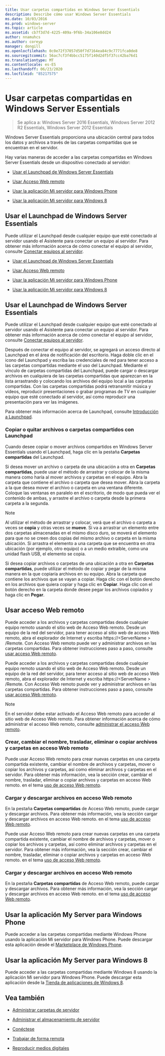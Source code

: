 ```yaml
---
title: Usar carpetas compartidas en Windows Server Essentials
description: Describe cómo usar Windows Server Essentials
ms.date: 10/03/2016
ms.prod: windows-server
ms.topic: article
ms.assetid: cb7f3d7d-4225-409a-9f6b-34a106e8dd24
author: nnamuhcs
ms.author: coreyp
manager: dongill
ms.openlocfilehash: 0c0e72f37057d50f7d7164ea84c9c7771fca0de8
ms.sourcegitcommit: 56ac7cf3f4bbcc5175f140d2df5f37cc42ba76d1
ms.translationtype: MT
ms.contentlocale: es-ES
ms.lasthandoff: 06/23/2020
ms.locfileid: "85217575"
---
```

# <a name="use-shared-folders-in-windows-server-essentials"></a>Usar carpetas compartidas en Windows Server Essentials

>Se aplica a: Windows Server 2016 Essentials, Windows Server 2012 R2 Essentials, Windows Server 2012 Essentials
  
 Windows Server Essentials proporciona una ubicación central para todos los datos y archivos a través de las carpetas compartidas que se encuentran en el servidor.  
  
 Hay varias maneras de acceder a las carpetas compartidas en Windows Server Essentials desde un dispositivo conectado al servidor:  
  

-   [Usar el Launchpad de Windows Server Essentials](Use-Shared-Folders-in-Windows-Server-Essentials.md#BKMK_UsingLaunchpad)  
  
-   [Usar Acceso Web remoto](Use-Shared-Folders-in-Windows-Server-Essentials.md#BKMK_UsingRWA)  
  
-   [Usar la aplicación Mi servidor para Windows Phone](Use-Shared-Folders-in-Windows-Server-Essentials.md#BKMK_Phone)  
  
-   [Usar la aplicación Mi servidor para Windows 8](Use-Shared-Folders-in-Windows-Server-Essentials.md#BKMK_App)  
  
##  <a name="using-the-windows-server-essentials-launchpad"></a><a name="BKMK_UsingLaunchpad"></a>Usar el Launchpad de Windows Server Essentials  
 Puede utilizar el Launchpad desde cualquier equipo que esté conectado al servidor usando el Asistente para conectar un equipo al servidor. Para obtener más información acerca de cómo conectar el equipo al servidor, consulte [Conectar equipos al servidor](Get-Connected-in-Windows-Server-Essentials.md#BKMK_9).  

-   [Usar el Launchpad de Windows Server Essentials](../use/Use-Shared-Folders-in-Windows-Server-Essentials.md#BKMK_UsingLaunchpad)  
  
-   [Usar Acceso Web remoto](../use/Use-Shared-Folders-in-Windows-Server-Essentials.md#BKMK_UsingRWA)  
  
-   [Usar la aplicación Mi servidor para Windows Phone](../use/Use-Shared-Folders-in-Windows-Server-Essentials.md#BKMK_Phone)  
  
-   [Usar la aplicación Mi servidor para Windows 8](../use/Use-Shared-Folders-in-Windows-Server-Essentials.md#BKMK_App)  
  
##  <a name="using-the-windows-server-essentials-launchpad"></a><a name="BKMK_UsingLaunchpad"></a>Usar el Launchpad de Windows Server Essentials  
 Puede utilizar el Launchpad desde cualquier equipo que esté conectado al servidor usando el Asistente para conectar un equipo al servidor. Para obtener más información acerca de cómo conectar el equipo al servidor, consulte [Conectar equipos al servidor](../use/Get-Connected-in-Windows-Server-Essentials.md#BKMK_9).  

  
 Después de conectar el equipo al servidor, se agregará un acceso directo al Launchpad en el área de notificación del escritorio. Haga doble clic en el icono del Launchpad y escriba las credenciales de red para tener acceso a las carpetas compartidas mediante el uso del Launchpad. Mediante el vínculo de carpetas compartidas del Launchpad, puede cargar o descargar archivos en cualquiera de las carpetas compartidas que aparezcan en la lista arrastrando y colocando los archivos del equipo local a las carpetas compartidas. Con las carpetas compartidas podrá retransmitir música y vídeos, reproducir presentaciones o grabar programas de TV en cualquier equipo que esté conectado al servidor, así como reproducir una presentación para ver las imágenes.  
  
 Para obtener más información acerca de Launchpad, consulte [Introducción a Launchpad](../manage/Overview-of-the-Launchpad-in-Windows-Server-Essentials.md).  
  
###  <a name="copy-or-move-shared-files-or-folders-using-the-launchpad"></a><a name="BKMK_Launchpad"></a>Copiar o quitar archivos o carpetas compartidos con Launchpad  
 Cuando desee copiar o mover archivos compartidos en Windows Server Essentials usando el Launchpad, haga clic en la pestaña **Carpetas compartidas** del Launchpad.  
  
 Si desea mover un archivo o carpeta de una ubicación a otra en **Carpetas compartidas**, puede usar el método de arrastrar y colocar de la misma manera como haría al mover archivos y carpetas en el equipo. Abra la carpeta que contiene el archivo o carpeta que desea mover. Abra la carpeta a la que desea mover el archivo o carpeta en una ventana diferente. Coloque las ventanas en paralelo en el escritorio, de modo que pueda ver el contenido de ambas, y arrastre el archivo o carpeta desde la primera carpeta a la segunda.  
  
> [!NOTE]
>  Al utilizar el método de arrastrar y colocar, verá que el archivo o carpeta a veces se **copia** y otras veces se **mueve**. Si va a arrastrar un elemento entre dos carpetas almacenadas en el mismo disco duro, se moverá el elemento para que no se creen dos copias del mismo archivo o carpeta en la misma ubicación. Si arrastra el elemento a una carpeta que se encuentra en otra ubicación (por ejemplo, otro equipo) o a un medio extraíble, como una unidad flash USB, el elemento se copia.  
  
 Si desea copiar archivos o carpetas de una ubicación a otra en **Carpetas compartidas**, puede utilizar el método de copiar y pegar de la misma manera en la que copiaría archivos en su equipo. Abra la carpeta que contiene los archivos que se vayan a copiar. Haga clic con el botón derecho en los archivos que quiera copiar y haga clic en **Copiar**. Haga clic con el botón derecho en la carpeta donde desee pegar los archivos copiados y haga clic en **Pegar**.  
  
##  <a name="using-remote-web-access"></a><a name="BKMK_UsingRWA"></a>Usar acceso Web remoto  

 Puede acceder a los archivos y carpetas compartidas desde cualquier equipo remoto usando el sitio web de Acceso Web remoto. Desde un equipo de la red del servidor, para tener acceso al sitio web de acceso Web remoto, abra el explorador de Internet y escriba https://<ServerName \> /Remote. Con Acceso Web remoto puede ver y administrar archivos en las carpetas compartidas. Para obtener instrucciones paso a paso, consulte [usar acceso Web remoto](Use-Remote-Web-Access-in-Windows-Server-Essentials.md).  

 Puede acceder a los archivos y carpetas compartidas desde cualquier equipo remoto usando el sitio web de Acceso Web remoto. Desde un equipo de la red del servidor, para tener acceso al sitio web de acceso Web remoto, abra el explorador de Internet y escriba https://<ServerName \> /Remote. Con Acceso Web remoto puede ver y administrar archivos en las carpetas compartidas. Para obtener instrucciones paso a paso, consulte [usar acceso Web remoto](../use/Use-Remote-Web-Access-in-Windows-Server-Essentials.md).  

  
> [!NOTE]
>  En el servidor debe estar activado el Acceso Web remoto para acceder al sitio web de Acceso Web remoto. Para obtener información acerca de cómo administrar el acceso Web remoto, consulte [administrar el acceso Web remoto](../manage/Manage-Remote-Web-Access-in-Windows-Server-Essentials.md).  
  
###  <a name="create-rename-move-delete-or-copy-files-and-folders-in-remote-web-access"></a><a name="BKMK_2"></a>Crear, cambiar el nombre, trasladar, eliminar o copiar archivos y carpetas en acceso Web remoto  

 Puede usar Acceso Web remoto para crear nuevas carpetas en una carpeta compartida existente, cambiar el nombre de archivos y carpetas, mover o copiar los archivos y carpetas, así como eliminar archivos y carpetas en el servidor. Para obtener más información, vea la sección crear, cambiar el nombre, trasladar, eliminar o copiar archivos y carpetas en acceso Web remoto. en el tema [uso de acceso Web remoto](Use-Remote-Web-Access-in-Windows-Server-Essentials.md).  
  
###  <a name="upload-and-download-files-in-remote-web-access"></a><a name="BKMK_3"></a>Cargar y descargar archivos en acceso Web remoto  
 En la pestaña **Carpetas compartidas** de Acceso Web remoto, puede cargar y descargar archivos. Para obtener más información, vea la sección cargar y descargar archivos en acceso Web remoto. en el tema [uso de acceso Web remoto](Use-Remote-Web-Access-in-Windows-Server-Essentials.md).  

 Puede usar Acceso Web remoto para crear nuevas carpetas en una carpeta compartida existente, cambiar el nombre de archivos y carpetas, mover o copiar los archivos y carpetas, así como eliminar archivos y carpetas en el servidor. Para obtener más información, vea la sección crear, cambiar el nombre, trasladar, eliminar o copiar archivos y carpetas en acceso Web remoto. en el tema [uso de acceso Web remoto](../use/Use-Remote-Web-Access-in-Windows-Server-Essentials.md).  
  
###  <a name="upload-and-download-files-in-remote-web-access"></a><a name="BKMK_3"></a>Cargar y descargar archivos en acceso Web remoto  
 En la pestaña **Carpetas compartidas** de Acceso Web remoto, puede cargar y descargar archivos. Para obtener más información, vea la sección cargar y descargar archivos en acceso Web remoto. en el tema [uso de acceso Web remoto](../use/Use-Remote-Web-Access-in-Windows-Server-Essentials.md).  

  
##  <a name="using-my-server-app-for-windows-phone"></a><a name="BKMK_Phone"></a>Usar la aplicación My Server para Windows Phone  
 Puede acceder a las carpetas compartidas mediante Windows Phone usando la aplicación Mi servidor para Windows Phone. Puede descargar esta aplicación desde el [Marketplace de Windows Phone](http://www.windowsphone.com/apps/6c2f98d5-6fcf-4e1d-b8b1-cde62ea1a94a).  
  
##  <a name="using-my-server-app-for-windows-8"></a><a name="BKMK_App"></a>Usar la aplicación My Server para Windows 8  
 Puede acceder a las carpetas compartidas mediante Windows 8 usando la aplicación Mi servidor para Windows Phone. Puede descargar esta aplicación desde la [Tienda de aplicaciones de Windows 8](https://windows.microsoft.com/windows-8/apps).  
  
## <a name="see-also"></a>Vea también  
  
-   [Administrar carpetas de servidor](../manage/Manage-Server-Folders-in-Windows-Server-Essentials.md)  
  
-   [Administrar el almacenamiento de servidor](../manage/Manage-Server-Storage-in-Windows-Server-Essentials.md)  

-   [Conéctese](Get-Connected-in-Windows-Server-Essentials.md)  
  
-   [Trabajar de forma remota](Work-Remotely-in-Windows-Server-Essentials.md)  
  
-   [Reproducir medios digitales](Play-Digital-Media-in-Windows-Server-Essentials.md)

